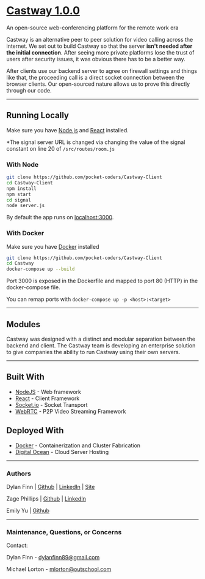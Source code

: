 # [Castway 1.0.0](https://Castway.app)

An open-source web-conferencing platform for the remote work era

Castway is an alternative peer to peer solution for video calling across the internet.  We set out to build Castway so that the server **isn't needed after the initial connection**. After seeing more private platforms lose the trust of users after security issues, it was obvious there has to be a better way.  

After clients use our backend server to agree on firewall settings and things like that, the proceeding call is a direct socket connection between the browser clients. Our open-sourced nature allows us to prove this directly through our code.  

-----

## Running Locally
Make sure you have [Node.js](http://nodejs.org/) and [React](https://reactjs.org) installed.  

*The signal server URL is changed via
changing the value of the signal constant on line 20 of
`/src/routes/room.js`

### With Node
```sh
git clone https://github.com/pocket-coders/Castway-Client
cd Castway-Client
npm install
npm start
cd signal
node server.js
```
By default the app runs on [localhost:3000](http://localhost:3000/).

###  With Docker
Make sure you have [Docker](https://www.docker.com/) installed

```sh
git clone https://github.com/pocket-coders/Castway-Client
cd Castway
docker-compose up --build
```
Port 3000 is exposed in the Dockerfile and mapped to port 80 (HTTP) in the docker-compose file.  

You can remap ports with `docker-compose up -p <host>:<target>`

---

## Modules

Castway was designed with a distinct and modular separation between the backend and client.  The Castway team is developing an enterprise solution to give companies the ability to run Castway using their own servers.  

---

## Built With
* [NodeJS](https://nodejs.org/en/) - Web framework
* [React](https://reactsjs.org/) - Client Framework
* [Socket.io](https://socket.io/) - Socket Transport
* [WebRTC](https://webrtc.org/) - P2P Video Streaming Framework 

## Deployed With
* [Docker](https://www.docker.com/) - Containerization and Cluster Fabrication
* [Digital Ocean](https://www.digitalocean.com/) - Cloud Server Hosting

---

### Authors
Dylan Finn | [Github](https://github.com/dy-fi/) | [LinkedIn](https://www.linkedin.com/in/dylan-finn-a36b9614b/) | [Site](https://dylanfinn.dev)

Zage Phillips | [Github](https://github.com/zphillips/) | [LinkedIn](https://www.linkedin.com/in/zage-strassberg-phillips-89299b186/)

Emily Yu | [Github](https://github.com/emilybelleyu/)

---

### Maintenance, Questions, or Concerns
 
Contact:

Dylan Finn - dylanfinn89@gmail.com

Michael Lorton - mlorton@outschool.com